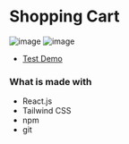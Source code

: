 # Shopping Cart

![image](https://user-images.githubusercontent.com/77949696/130263738-a262a38f-987d-4aa9-bc74-434078fdfe34.png)
![image](https://user-images.githubusercontent.com/77949696/130265516-c5b6e52c-151e-4bbd-a1e2-029d9745b37f.png)


- [Test Demo](https://jameshan2002.github.io/shopping-cart/)
### What is made with
- React.js
- Tailwind CSS
- npm
- git
